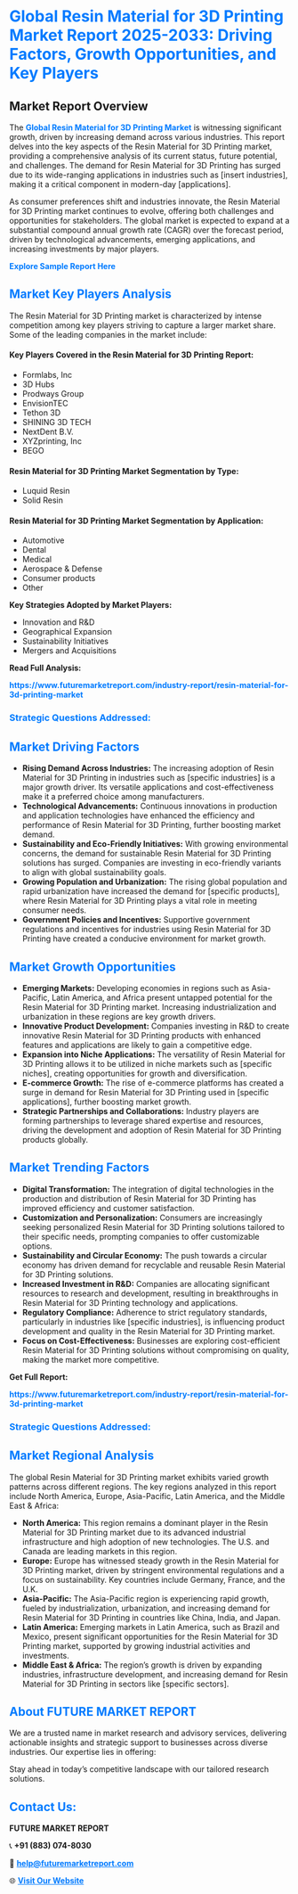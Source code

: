 <h1 style="color: #007BFF;">Global Resin Material for 3D Printing Market Report 2025-2033: Driving Factors, Growth Opportunities, and Key Players</h1>

<section id="overview">
<h2>Market Report Overview</h2>
<p>The <a href="https://www.futuremarketreport.com/industry-report/resin-material-for-3d-printing-market" style="color: #007BFF; text-decoration: none;"><strong>Global Resin Material for 3D Printing Market</strong></a> is witnessing significant growth, driven by increasing demand across various industries. This report delves into the key aspects of the Resin Material for 3D Printing market, providing a comprehensive analysis of its current status, future potential, and challenges. The demand for Resin Material for 3D Printing has surged due to its wide-ranging applications in industries such as [insert industries], making it a critical component in modern-day [applications].</p>
<p>As consumer preferences shift and industries innovate, the Resin Material for 3D Printing market continues to evolve, offering both challenges and opportunities for stakeholders. The global market is expected to expand at a substantial compound annual growth rate (CAGR) over the forecast period, driven by technological advancements, emerging applications, and increasing investments by major players.</p>
</section>

<section id="overview">
<p><a href="https://www.futuremarketreport.com/request-sample/reportId=109478" style="color: #007BFF; text-decoration: none;"><strong>Explore Sample Report Here</strong></a></p>
</section>

<section id="key-players">
<h2 style="color: #007BFF;">Market Key Players Analysis</h2>
<p>The Resin Material for 3D Printing market is characterized by intense competition among key players striving to capture a larger market share. Some of the leading companies in the market include:</p>
<h4>Key Players Covered in the Resin Material for 3D Printing Report:</h4>
<ul><li>Formlabs, Inc</li><li>3D Hubs</li><li>Prodways Group</li><li>EnvisionTEC</li><li>Tethon 3D</li><li>SHINING 3D TECH</li><li>NextDent B.V.</li><li>XYZprinting, Inc</li><li>BEGO</li></ul>
<h4>Resin Material for 3D Printing Market Segmentation by Type:</h4>
<ul><li>Luquid Resin</li><li>Solid Resin</li></ul>

<h4>Resin Material for 3D Printing Market Segmentation by Application:</h4>
<ul><li>Automotive</li><li>Dental</li><li>Medical</li><li>Aerospace &amp; Defense</li><li>Consumer products</li><li>Other</li></ul>
<p><strong>Key Strategies Adopted by Market Players:</strong></p>
<ul>
<li>Innovation and R&D</li>
<li>Geographical Expansion</li>
<li>Sustainability Initiatives</li>
<li>Mergers and Acquisitions</li>
</ul>
</section>

<section>
<p><strong>Read Full Analysis: </strong></p><a href="https://www.futuremarketreport.com/industry-report/resin-material-for-3d-printing-market" style="color: #007BFF; text-decoration: none;"><strong>https://www.futuremarketreport.com/industry-report/resin-material-for-3d-printing-market</strong></a>
<h3 style="color: #007BFF;">Strategic Questions Addressed:</h3>
</section>

<section id="driving-factors">
<h2 style="color: #007BFF;">Market Driving Factors</h2>
<ul>
<li><strong>Rising Demand Across Industries:</strong> The increasing adoption of Resin Material for 3D Printing in industries such as [specific industries] is a major growth driver. Its versatile applications and cost-effectiveness make it a preferred choice among manufacturers.</li>
<li><strong>Technological Advancements:</strong> Continuous innovations in production and application technologies have enhanced the efficiency and performance of Resin Material for 3D Printing, further boosting market demand.</li>
<li><strong>Sustainability and Eco-Friendly Initiatives:</strong> With growing environmental concerns, the demand for sustainable Resin Material for 3D Printing solutions has surged. Companies are investing in eco-friendly variants to align with global sustainability goals.</li>
<li><strong>Growing Population and Urbanization:</strong> The rising global population and rapid urbanization have increased the demand for [specific products], where Resin Material for 3D Printing plays a vital role in meeting consumer needs.</li>
<li><strong>Government Policies and Incentives:</strong> Supportive government regulations and incentives for industries using Resin Material for 3D Printing have created a conducive environment for market growth.</li>
</ul>
</section>

<section id="growth-opportunities">
<h2 style="color: #007BFF;">Market Growth Opportunities</h2>
<ul>
<li><strong>Emerging Markets:</strong> Developing economies in regions such as Asia-Pacific, Latin America, and Africa present untapped potential for the Resin Material for 3D Printing market. Increasing industrialization and urbanization in these regions are key growth drivers.</li>
<li><strong>Innovative Product Development:</strong> Companies investing in R&D to create innovative Resin Material for 3D Printing products with enhanced features and applications are likely to gain a competitive edge.</li>
<li><strong>Expansion into Niche Applications:</strong> The versatility of Resin Material for 3D Printing allows it to be utilized in niche markets such as [specific niches], creating opportunities for growth and diversification.</li>
<li><strong>E-commerce Growth:</strong> The rise of e-commerce platforms has created a surge in demand for Resin Material for 3D Printing used in [specific applications], further boosting market growth.</li>
<li><strong>Strategic Partnerships and Collaborations:</strong> Industry players are forming partnerships to leverage shared expertise and resources, driving the development and adoption of Resin Material for 3D Printing products globally.</li>
</ul>
</section>

<section id="trending-factors">
<h2 style="color: #007BFF;">Market Trending Factors</h2>
<ul>
<li><strong>Digital Transformation:</strong> The integration of digital technologies in the production and distribution of Resin Material for 3D Printing has improved efficiency and customer satisfaction.</li>
<li><strong>Customization and Personalization:</strong> Consumers are increasingly seeking personalized Resin Material for 3D Printing solutions tailored to their specific needs, prompting companies to offer customizable options.</li>
<li><strong>Sustainability and Circular Economy:</strong> The push towards a circular economy has driven demand for recyclable and reusable Resin Material for 3D Printing solutions.</li>
<li><strong>Increased Investment in R&D:</strong> Companies are allocating significant resources to research and development, resulting in breakthroughs in Resin Material for 3D Printing technology and applications.</li>
<li><strong>Regulatory Compliance:</strong> Adherence to strict regulatory standards, particularly in industries like [specific industries], is influencing product development and quality in the Resin Material for 3D Printing market.</li>
<li><strong>Focus on Cost-Effectiveness:</strong> Businesses are exploring cost-efficient Resin Material for 3D Printing solutions without compromising on quality, making the market more competitive.</li>
</ul>
</section>

<section>
<p><strong>Get Full Report: </strong></p><a href="https://www.futuremarketreport.com/industry-report/resin-material-for-3d-printing-market" style="color: #007BFF; text-decoration: none;"><strong>https://www.futuremarketreport.com/industry-report/resin-material-for-3d-printing-market</strong></a>
<h3 style="color: #007BFF;">Strategic Questions Addressed:</h3>
</section>


<section id="regional-analysis">
<h2 style="color: #007BFF;">Market Regional Analysis</h2>
<p>The global Resin Material for 3D Printing market exhibits varied growth patterns across different regions. The key regions analyzed in this report include North America, Europe, Asia-Pacific, Latin America, and the Middle East & Africa:</p>
<ul>
<li><strong>North America:</strong> This region remains a dominant player in the Resin Material for 3D Printing market due to its advanced industrial infrastructure and high adoption of new technologies. The U.S. and Canada are leading markets in this region.</li>
<li><strong>Europe:</strong> Europe has witnessed steady growth in the Resin Material for 3D Printing market, driven by stringent environmental regulations and a focus on sustainability. Key countries include Germany, France, and the U.K.</li>
<li><strong>Asia-Pacific:</strong> The Asia-Pacific region is experiencing rapid growth, fueled by industrialization, urbanization, and increasing demand for Resin Material for 3D Printing in countries like China, India, and Japan.</li>
<li><strong>Latin America:</strong> Emerging markets in Latin America, such as Brazil and Mexico, present significant opportunities for the Resin Material for 3D Printing market, supported by growing industrial activities and investments.</li>
<li><strong>Middle East & Africa:</strong> The region’s growth is driven by expanding industries, infrastructure development, and increasing demand for Resin Material for 3D Printing in sectors like [specific sectors].</li>
</ul>
</section>

<footer>
<h2 style="color: #007BFF;">About FUTURE MARKET REPORT</h2>
<p>We are a trusted name in market research and advisory services, delivering actionable insights and strategic support to businesses across diverse industries. Our expertise lies in offering:</p>

<p>Stay ahead in today’s competitive landscape with our tailored research solutions.</p>

<h2 style="color: #007BFF;">Contact Us:</h2>
<p><strong>FUTURE MARKET REPORT</strong></p>
<p>📞 <strong>+91 (883) 074-8030</strong></p>
<p>📧 <strong><a href="mailto:help@futuremarketreport.com" style="color: #007BFF;">help@futuremarketreport.com</a></strong></p>
<p>🌐 <strong><a href="https://www.futuremarketreport.com/" style="color: #007BFF;">Visit Our Website</a></strong></p>
</footer>